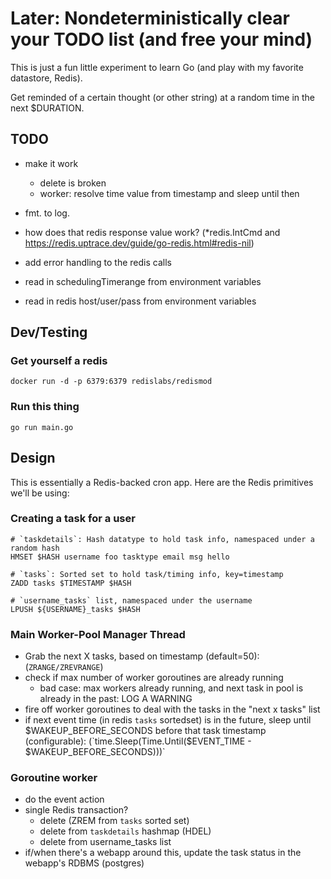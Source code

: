 # Later: Nondeterministically clear your TODO list (and free your mind)

This is just a fun little experiment to learn Go (and play with my favorite datastore, Redis).

Get reminded of a certain thought (or other string) at a random time in the next $DURATION.


## TODO
- make it work
  - delete is broken
  - worker: resolve time value from timestamp and sleep until then

- fmt. to log.
- how does that redis response value work? (*redis.IntCmd and https://redis.uptrace.dev/guide/go-redis.html#redis-nil)
- add error handling to the redis calls
- read in schedulingTimerange from environment variables
- read in redis host/user/pass from environment variables


## Dev/Testing

### Get yourself a redis
```
docker run -d -p 6379:6379 redislabs/redismod
```

### Run this thing
```go run main.go```


## Design

This is essentially a Redis-backed cron app. Here are the Redis primitives we'll be using:

### Creating a task for a user
```
# `taskdetails`: Hash datatype to hold task info, namespaced under a random hash
HMSET $HASH username foo tasktype email msg hello

# `tasks`: Sorted set to hold task/timing info, key=timestamp
ZADD tasks $TIMESTAMP $HASH

# `username_tasks` list, namespaced under the username
LPUSH ${USERNAME}_tasks $HASH
```

### Main Worker-Pool Manager Thread
- Grab the next X tasks, based on timestamp (default=50): (`ZRANGE/ZREVRANGE`)
- check if max number of worker goroutines are already running
  - bad case: max workers already running, and next task in pool is already in the past: LOG A WARNING
- fire off worker goroutines to deal with the tasks in the "next x tasks" list
- if next event time (in redis `tasks` sortedset) is in the future, sleep until $WAKEUP_BEFORE_SECONDS before that task timestamp (configurable): (`time.Sleep(Time.Until($EVENT_TIME - $WAKEUP_BEFORE_SECONDS)))`


### Goroutine worker
- do the event action
- single Redis transaction?
  - delete (ZREM from `tasks` sorted set)
  - delete from `taskdetails` hashmap (HDEL)
  - delete from username_tasks list
- if/when there's a webapp around this, update the task status in the webapp's RDBMS (postgres)
